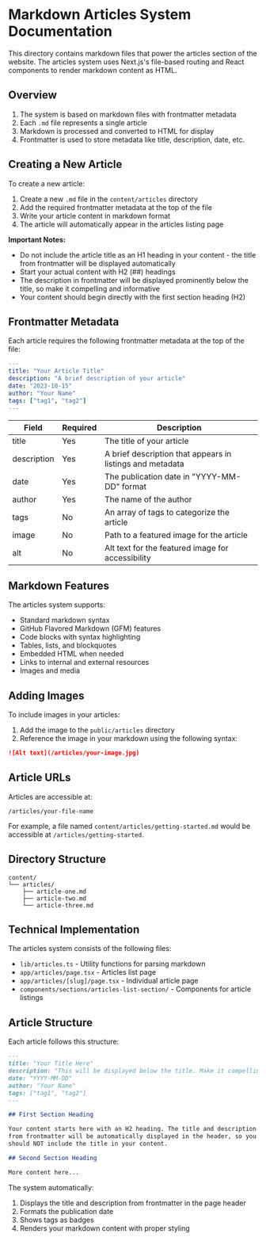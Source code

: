 # Markdown Articles System Documentation

This directory contains markdown files that power the articles section of the website. The articles system uses Next.js's file-based routing and React components to render markdown content as HTML.

## Overview

1. The system is based on markdown files with frontmatter metadata
2. Each `.md` file represents a single article
3. Markdown is processed and converted to HTML for display
4. Frontmatter is used to store metadata like title, description, date, etc.

## Creating a New Article

To create a new article:

1. Create a new `.md` file in the `content/articles` directory
2. Add the required frontmatter metadata at the top of the file
3. Write your article content in markdown format
4. The article will automatically appear in the articles listing page

**Important Notes:**

- Do not include the article title as an H1 heading in your content - the title from frontmatter will be displayed automatically
- Start your actual content with H2 (##) headings
- The description in frontmatter will be displayed prominently below the title, so make it compelling and informative
- Your content should begin directly with the first section heading (H2)

## Frontmatter Metadata

Each article requires the following frontmatter metadata at the top of the file:

```yaml
---
title: "Your Article Title"
description: "A brief description of your article"
date: "2023-10-15"
author: "Your Name"
tags: ["tag1", "tag2"]
---
```

| Field       | Required | Description                                               |
| ----------- | -------- | --------------------------------------------------------- |
| title       | Yes      | The title of your article                                 |
| description | Yes      | A brief description that appears in listings and metadata |
| date        | Yes      | The publication date in "YYYY-MM-DD" format               |
| author      | Yes      | The name of the author                                    |
| tags        | No       | An array of tags to categorize the article                |
| image       | No       | Path to a featured image for the article                  |
| alt         | No       | Alt text for the featured image for accessibility         |

## Markdown Features

The articles system supports:

- Standard markdown syntax
- GitHub Flavored Markdown (GFM) features
- Code blocks with syntax highlighting
- Tables, lists, and blockquotes
- Embedded HTML when needed
- Links to internal and external resources
- Images and media

## Adding Images

To include images in your articles:

1. Add the image to the `public/articles` directory
2. Reference the image in your markdown using the following syntax:

```markdown
![Alt text](/articles/your-image.jpg)
```

## Article URLs

Articles are accessible at:

```
/articles/your-file-name
```

For example, a file named `content/articles/getting-started.md` would be accessible at `/articles/getting-started`.

## Directory Structure

```
content/
└── articles/
    ├── article-one.md
    ├── article-two.md
    └── article-three.md
```

## Technical Implementation

The articles system consists of the following files:

- `lib/articles.ts` - Utility functions for parsing markdown
- `app/articles/page.tsx` - Articles list page
- `app/articles/[slug]/page.tsx` - Individual article page
- `components/sections/articles-list-section/` - Components for article listings

## Article Structure

Each article follows this structure:

```markdown
---
title: "Your Title Here"
description: "This will be displayed below the title. Make it compelling and informative."
date: "YYYY-MM-DD"
author: "Your Name"
tags: ["tag1", "tag2"]
---

## First Section Heading

Your content starts here with an H2 heading. The title and description
from frontmatter will be automatically displayed in the header, so you
should NOT include the title in your content.

## Second Section Heading

More content here...
```

The system automatically:

1. Displays the title and description from frontmatter in the page header
2. Formats the publication date
3. Shows tags as badges
4. Renders your markdown content with proper styling
